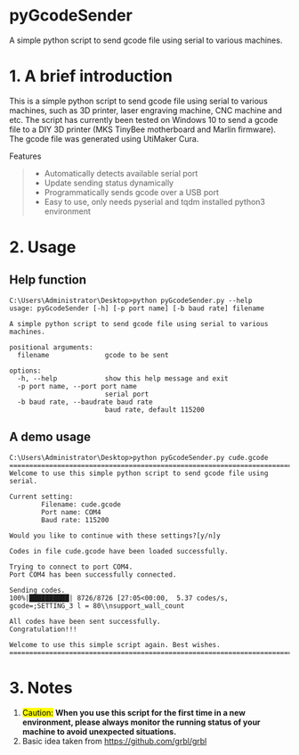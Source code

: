 # pyGcodeSender
A simple python script to send gcode file using serial to various machines.

# 1. A brief introduction
This is a simple python script to send gcode file using serial to various machines, such as 3D printer, laser engraving machine, CNC machine and etc.
The script has currently been tested on Windows 10 to send a gcode file to a DIY 3D printer (MKS TinyBee motherboard and Marlin firmware). The gcode file was generated using UtiMaker Cura.

Features
>- Automatically detects available serial port
>- Update sending status dynamically
>- Programmatically sends gcode over a USB port
>- Easy to use, only needs pyserial and tqdm installed python3 environment

# 2. Usage
## Help function
```console
C:\Users\Administrator\Desktop>python pyGcodeSender.py --help
usage: pyGcodeSender [-h] [-p port name] [-b baud rate] filename

A simple python script to send gcode file using serial to various machines.

positional arguments:
  filename              gcode to be sent

options:
  -h, --help            show this help message and exit
  -p port name, --port port name
                        serial port
  -b baud rate, --baudrate baud rate
                        baud rate, default 115200
```
## A demo usage
```console
C:\Users\Administrator\Desktop>python pyGcodeSender.py cude.gcode
====================================================================================================
Welcome to use this simple python script to send gcode file using serial.

Current setting:
        Filename: cude.gcode
        Port name: COM4
        Baud rate: 115200

Would you like to continue with these settings?[y/n]y

Codes in file cude.gcode have been loaded successfully.

Trying to connect to port COM4.
Port COM4 has been successfully connected.

Sending codes.
100%|██████████| 8726/8726 [27:05<00:00,  5.37 codes/s, gcode=;SETTING_3 l = 80\\nsupport_wall_count

All codes have been sent successfully.
Congratulation!!!

Welcome to use this simple script again. Best wishes.
====================================================================================================
```

# 3. Notes
1. <mark>Caution:</mark> **When you use this script for the first time in a new environment, please always monitor the running status of your machine to avoid unexpected situations.**
2. Basic idea taken from https://github.com/grbl/grbl